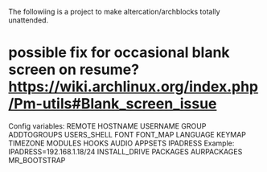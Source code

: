 The followiing is a project to make altercation/archblocks totally unattended.

# possible fix for occasional blank screen on resume? https://wiki.archlinux.org/index.php/Pm-utils#Blank_screen_issue


Config variables:
REMOTE
HOSTNAME
USERNAME
GROUP
ADDTOGROUPS
USERS_SHELL
FONT
FONT_MAP
LANGUAGE
KEYMAP
TIMEZONE
MODULES
HOOKS
AUDIO
APPSETS
IPADRESS Example: IPADRESS=192.168.1.18/24
INSTALL_DRIVE
PACKAGES
AURPACKAGES
MR_BOOTSTRAP

